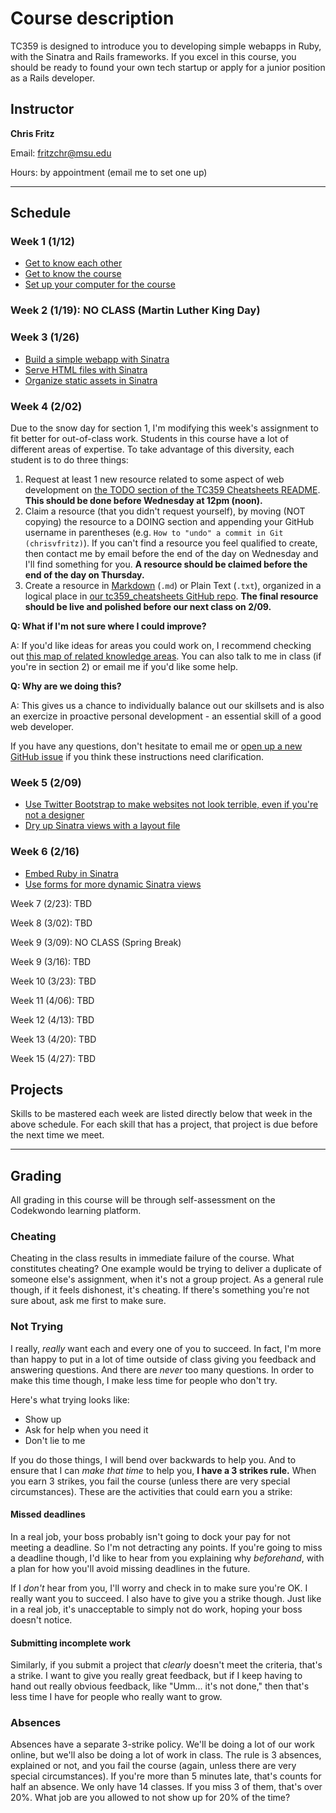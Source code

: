 # Course description

TC359 is designed to introduce you to developing simple webapps in Ruby, with the Sinatra and Rails frameworks. If you excel in this course, you should be ready to found your own tech startup or apply for a junior position as a Rails developer.

## Instructor

**Chris Fritz**

Email: fritzchr@msu.edu

Hours: by appointment (email me to set one up)

- - -

## Schedule

### Week 1 (1/12)

- [Get to know each other](http://codekwondo.herokuapp.com/skills/9)
- [Get to know the course](http://codekwondo.herokuapp.com/skills/10)
- [Set up your computer for the course](http://codekwondo.herokuapp.com/skills/15)

### Week 2 (1/19): NO CLASS (Martin Luther King Day)

### Week 3 (1/26)

- [Build a simple webapp with Sinatra](http://codekwondo.herokuapp.com/skills/19)
- [Serve HTML files with Sinatra](http://codekwondo.herokuapp.com/skills/32)
- [Organize static assets in Sinatra](http://codekwondo.herokuapp.com/skills/26)

### Week 4 (2/02)

Due to the snow day for section 1, I'm modifying this week's assignment to fit better for out-of-class work. Students in this course have a lot of different areas of expertise. To take advantage of this diversity, each student is to do three things:

1. Request at least 1 new resource related to some aspect of web development on [the TODO section of the TC359 Cheatsheets README](https://github.com/chrisvfritz/tc359_cheatsheets#todo). **This should be done before Wednesday at 12pm (noon).**
2. Claim a resource (that you didn't request yourself), by moving (NOT copying) the resource to a DOING section and appending your GitHub username in parentheses (e.g. `How to "undo" a commit in Git (chrisvfritz)`). If you can't find a resource you feel qualified to create, then contact me by email before the end of the day on Wednesday and I'll find something for you. **A resource should be claimed before the end of the day on Thursday.**
3. Create a resource in [Markdown](https://help.github.com/articles/markdown-basics/) (`.md`) or Plain Text (`.txt`), organized in a logical place in [our tc359_cheatsheets GitHub repo](https://github.com/chrisvfritz/tc359_cheatsheets). **The final resource should be live and polished before our next class on 2/09.**

**Q: What if I'm not sure where I could improve?**

A: If you'd like ideas for areas you could work on, I recommend checking out [this map of related knowledge areas](https://www.dropbox.com/s/3r51p9oo9msyzxv/rails_competencies_with_curriculum.png?dl=0). You can also talk to me in class (if you're in section 2) or email me if you'd like some help.

**Q: Why are we doing this?**

A: This gives us a chance to individually balance out our skillsets and is also an exercize in proactive personal development - an essential skill of a good web developer.

If you have any questions, don't hesitate to email me or [open up a new GitHub issue](https://github.com/chrisvfritz/tc359_syllabus/issues/new) if you think these instructions need clarification.

### Week 5 (2/09)

- [Use Twitter Bootstrap to make websites not look terrible, even if you're not a designer](http://codekwondo.herokuapp.com/skills/27)
- [Dry up Sinatra views with a layout file](http://codekwondo.herokuapp.com/skills/29)

### Week 6 (2/16)

- [Embed Ruby in Sinatra](http://codekwondo.herokuapp.com/skills/20)
- [Use forms for more dynamic Sinatra views](http://codekwondo.herokuapp.com/skills/33)

Week 7 (2/23): TBD

Week 8 (3/02): TBD

Week 9 (3/09): NO CLASS (Spring Break)

Week 9 (3/16): TBD

Week 10 (3/23): TBD

Week 11 (4/06): TBD

Week 12 (4/13): TBD

Week 13 (4/20): TBD

Week 15 (4/27): TBD

## Projects

Skills to be mastered each week are listed directly below that week in the above schedule. For each skill that has a project, that project is due before the next time we meet.

- - -

## Grading

All grading in this course will be through self-assessment on the Codekwondo learning platform.

### Cheating

Cheating in the class results in immediate failure of the course. What constitutes cheating? One example would be trying to deliver a duplicate of someone else's assignment, when it's not a group project. As a general rule though, if it feels dishonest, it's cheating. If there's something you're not sure about, ask me first to make sure.

### Not Trying

I really, *really* want each and every one of you to succeed. In fact, I'm more than happy to put in a lot of time outside of class giving you feedback and answering questions. And there are *never* too many questions. In order to make this time though, I make less time for people who don't try.

Here's what trying looks like:

- Show up
- Ask for help when you need it
- Don't lie to me

If you do those things, I will bend over backwards to help you. And to ensure that I can *make that time* to help you, **I have a 3 strikes rule.** When you earn 3 strikes, you fail the course (unless there are very special circumstances). These are the activities that could earn you a strike:

#### Missed deadlines

In a real job, your boss probably isn't going to dock your pay for not meeting a deadline. So I'm not detracting any points. If you're going to miss a deadline though, I'd like to hear from you explaining why *beforehand*, with a plan for how you'll avoid missing deadlines in the future.

If I *don't* hear from you, I'll worry and check in to make sure you're OK. I really want you to succeed. I also have to give you a strike though. Just like in a real job, it's unacceptable to simply not do work, hoping your boss doesn't notice.

#### Submitting incomplete work

Similarly, if you submit a project that *clearly* doesn't meet the criteria, that's a strike. I want to give you really great feedback, but if I keep having to hand out really obvious feedback, like "Umm... it's not done," then that's less time I have for people who really want to grow.

### Absences

Absences have a separate 3-strike policy. We'll be doing a lot of our work online, but we'll also be doing a lot of work in class. The rule is 3 absences, explained or not, and you fail the course (again, unless there are very special circumstances). If you're more than 5 minutes late, that's counts for half an absence. We only have 14 classes. If you miss 3 of them, that's over 20%. What job are you allowed to not show up for 20% of the time?
